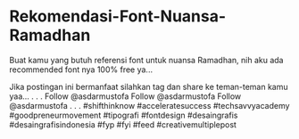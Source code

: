 # Rekomendasi-Font-Nuansa-Ramadhan
Buat kamu yang butuh referensi font untuk nuansa Ramadhan, nih aku ada recommended font nya 100% free ya...

Jika postingan ini bermanfaat silahkan tag dan share ke teman-teman kamu yaa...
.
.
.
Follow @asdarmustofa
Follow @asdarmustofa
Follow @asdarmustofa
.
.
.
#shifthinknow
#acceleratesuccess
#techsavvyacademy
#goodpreneurmovement
#tipografi #fontdesign #desaingrafis #desaingrafisindonesia #fyp #fyi #feed #creativemultiplepost

